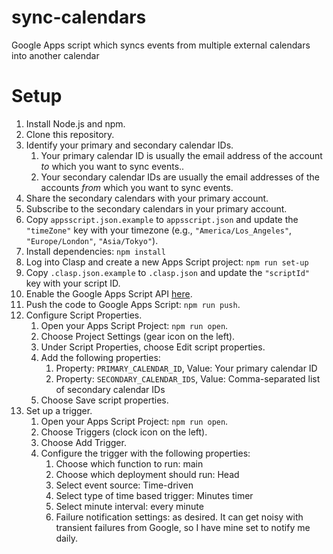 # sync-calendars

Google Apps script which syncs events from multiple external calendars into another calendar

# Setup

1. Install Node.js and npm.
2. Clone this repository.
3. Identify your primary and secondary calendar IDs.
    1. Your primary calendar ID is usually the email address of the account _to_ which you want to sync events..
    2. Your secondary calendar IDs are usually the email addresses of the accounts _from_ which you want to sync events.
4. Share the secondary calendars with your primary account.
5. Subscribe to the secondary calendars in your primary account.
6. Copy `appsscript.json.example` to `appsscript.json` and update the `"timeZone"` key with your timezone (e.g.,
   `"America/Los_Angeles"`, `"Europe/London"`, `"Asia/Tokyo"`).
7. Install dependencies: `npm install`
8. Log into Clasp and create a new Apps Script project: `npm run set-up`
9. Copy `.clasp.json.example` to `.clasp.json` and update the `"scriptId"` key with your script ID.
10. Enable the Google Apps Script API [here](https://script.google.com/home/usersettings).
11. Push the code to Google Apps Script: `npm run push`.
12. Configure Script Properties.
    1. Open your Apps Script Project: `npm run open`.
    2. Choose Project Settings (gear icon on the left).
    3. Under Script Properties, choose Edit script properties.
    4. Add the following properties:
        1. Property: `PRIMARY_CALENDAR_ID`, Value: Your primary calendar ID
        2. Property: `SECONDARY_CALENDAR_IDS`, Value: Comma-separated list of secondary calendar IDs
    5. Choose Save script properties.
13. Set up a trigger.
    1. Open your Apps Script Project: `npm run open`.
    2. Choose Triggers (clock icon on the left).
    3. Choose Add Trigger.
    4. Configure the trigger with the following properties:
        1. Choose which function to run: main
        2. Choose which deployment should run: Head
        3. Select event source: Time-driven
        4. Select type of time based trigger: Minutes timer
        5. Select minute interval: every minute
        6. Failure notification settings: as desired. It can get noisy with transient failures from Google, so I have
           mine set to notify me daily.